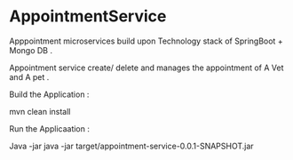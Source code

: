 # AppointmentService

Apppointment microservices build upon Technology stack of SpringBoot + Mongo DB . 

Appointment service create/ delete and manages the appointment of A Vet and A pet .



Build the Application :

mvn clean install

Run the Applicaation :

Java -jar java -jar target/appointment-service-0.0.1-SNAPSHOT.jar
